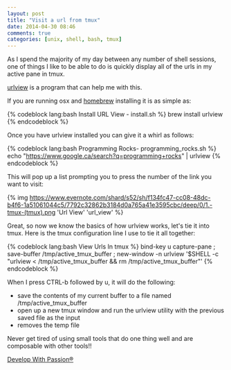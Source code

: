 ```yaml
---
layout: post
title: "Visit a url from tmux"
date: 2014-04-30 08:46
comments: true
categories: [unix, shell, bash, tmux]
---
```

As I spend the majority of my day between any number of shell sessions, one of things I like to be able to do is quickly display all of the urls in my active pane in tmux.

[urlview](http://linuxcommand.org/man_pages/urlview1.html) is a program that can help me with this.

If you are running osx and [homebrew](http://brew.sh/) installing it is as simple as:

{% codeblock lang:bash Install URL View - install.sh %}
brew install urlview
{% endcodeblock %}

Once you have urlview installed you can give it a whirl as follows:

{% codeblock lang:bash Programming Rocks- programming_rocks.sh %}
echo "https://www.google.ca/search?q=programming+rocks" | urlview 
{% endcodeblock %}

This will pop up a list prompting you to press the number of the link you want to visit:

{% img https://www.evernote.com/shard/s52/sh/f134fc47-cc08-48dc-b4f6-1a51061044c5/7792c32862b3184d0a765a41e3595cbc/deep/0/1.-tmux-(tmux).png 'Url View' 'url_view' %}

Great, so now we know the basics of how urlview works, let's tie it into tmux. Here is the tmux configuration line I use to tie it all together:

{% codeblock lang:bash View Urls In tmux  %}
bind-key u capture-pane \; save-buffer /tmp/active_tmux_buffer \; new-window -n urlview '$SHELL -c "urlview < /tmp/active_tmux_buffer && rm /tmp/active_tmux_buffer"'
{% endcodeblock %}

When I press CTRL-b followed by u, it will do the following:

* save the contents of my current buffer to a file named /tmp/active_tmux_buffer
* open up a new tmux window and run the urlview utility with the previous saved file as the input
* removes the temp file

Never get tired of using small tools that do one thing well and are composable with other tools!!

[Develop With Passion®](http://www.developwithpassion.com)

